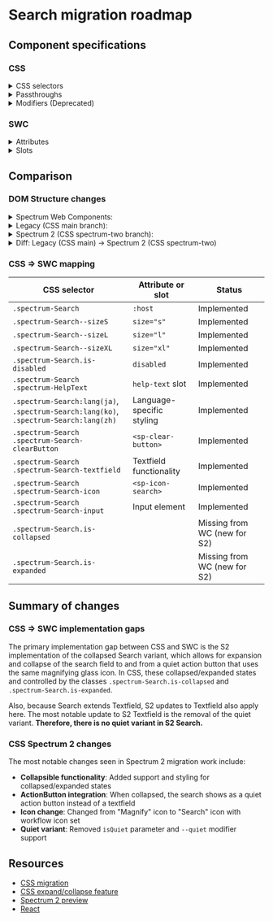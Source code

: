 # Search migration roadmap

## Component specifications

### CSS

<details>
<summary>CSS selectors</summary>

- `.spectrum-Search`
- `.spectrum-Search .spectrum-HelpText`
- `.spectrum-Search .spectrum-Search-clearButton .spectrum-ClearButton-fill`
- `.spectrum-Search .spectrum-Search-textfield`
- `.spectrum-Search .spectrum-Search-textfield .spectrum-Search-input`
- `.spectrum-Search--sizeL`
- `.spectrum-Search--sizeS`
- `.spectrum-Search--sizeXL`
- `.spectrum-Search-clearButton`
- `.spectrum-Search-clearButton .spectrum-ClearButton-fill`
- `.spectrum-Search-icon`
- `.spectrum-Search-input`
- `.spectrum-Search-input::-webkit-search-cancel-button`
- `.spectrum-Search-input::-webkit-search-decoration`
- `.spectrum-Search-textfield`
- `.spectrum-Search-textfield.is-disabled .spectrum-Search-icon`
- `.spectrum-Search-textfield.is-disabled:hover .spectrum-Search-icon`
- `.spectrum-Search-textfield.is-focused .spectrum-Search-icon`
- `.spectrum-Search-textfield.is-focused:hover .spectrum-Search-icon`
- `.spectrum-Search-textfield.is-keyboardFocused .spectrum-Search-icon`
- `.spectrum-Search-textfield:hover .spectrum-Search-icon`
- `.spectrum-Search.is-collapsed`
- `.spectrum-Search.is-disabled .spectrum-Search-clearButton`
- `.spectrum-Search.is-expanded`
- `.spectrum-Search:lang(ja)`
- `.spectrum-Search:lang(ko)`
- `.spectrum-Search:lang(zh)`

</details>

<details>
<summary>Passthroughs</summary>

- `--mod-textfield-background-color`
- `--mod-textfield-background-color-disabled`
- `--mod-textfield-border-color`
- `--mod-textfield-border-color-disabled`
- `--mod-textfield-border-color-focus`
- `--mod-textfield-border-color-focus-hover`
- `--mod-textfield-border-color-hover`
- `--mod-textfield-border-color-keyboard-focus`
- `--mod-textfield-border-width`
- `--mod-textfield-corner-radius`
- `--mod-textfield-focus-indicator-color`
- `--mod-textfield-focus-indicator-gap`
- `--mod-textfield-focus-indicator-width`
- `--mod-textfield-font-family`
- `--mod-textfield-font-weight`
- `--mod-textfield-placeholder-font-size`
- `--mod-textfield-text-color-default`
- `--mod-textfield-text-color-disabled`
- `--mod-textfield-text-color-focus`
- `--mod-textfield-text-color-focus-hover`
- `--mod-textfield-text-color-hover`
- `--mod-textfield-text-color-keyboard-focus`

</details>

<details>
<summary>Modifiers (Deprecated)</summary>

- `--mod-search-background-color`
- `--mod-search-background-color-disabled`
- `--mod-search-block-size`
- `--mod-search-border-color-default`
- `--mod-search-border-color-disabled`
- `--mod-search-border-color-focus`
- `--mod-search-border-color-focus-hover`
- `--mod-search-border-color-hover`
- `--mod-search-border-color-key-focus`
- `--mod-search-border-radius`
- `--mod-search-border-width`
- `--mod-search-bottom-to-text`
- `--mod-search-button-inline-size`
- `--mod-search-collapsed-animation-duration`
- `--mod-search-color-default`
- `--mod-search-color-disabled`
- `--mod-search-color-focus`
- `--mod-search-color-focus-hover`
- `--mod-search-color-hover`
- `--mod-search-color-key-focus`
- `--mod-search-edge-to-visual`
- `--mod-search-focus-indicator-color`
- `--mod-search-focus-indicator-gap`
- `--mod-search-focus-indicator-thickness`
- `--mod-search-font-family`
- `--mod-search-font-style`
- `--mod-search-font-weight`
- `--mod-search-icon-size`
- `--mod-search-inline-size`
- `--mod-search-line-height`
- `--mod-search-min-inline-size`
- `--mod-search-text-to-icon`
- `--mod-search-to-help-text`
- `--mod-search-top-to-icon`
- `--mod-search-top-to-text`

</details>

### SWC

<details>
<summary>Attributes</summary>

**Search specific attributes:**

- `action` (string) - Form action URL
- `holdValueOnEscape` (boolean) - Whether the typed value should be held when Escape key is pressed
- `label` (string) - defaults to "Search" (overrides Textfield)
- `method` (string) - Form method: "get" | "post" | "dialog"
- `placeholder` (string) - defaults to "Search" (overrides Textfield)

**Inherited from Textfield (extends TextfieldBase):**

- `allowed-keys` - A regular expression outlining the keys that will be allowed to update the value
- `autocomplete` - What form of assistance should be provided when attempting to supply a value
- `focused` - Whether the search field is focused
- `grows` - Whether a form control with multiline attribute will change size vertically
- `invalid` - Whether the search field is invalid
- `maxlength` - Defines the maximum string length that the user can enter
- `minlength` - Defines the minimum string length that the user can enter
- `multiline` - Whether the form control should accept a value longer than one line (forced to false)
- `name` - Name of the form control
- `pattern` - Pattern the value must match to be valid
- `quiet` - Whether to display the form control with no visible background
- `readonly` - Whether a user can interact with the value of the form control
- `required` - Whether the form control will be found to be invalid when it holds no value
- `rows` - The specific number of rows the form control should provide in the user interface
- `type` - The type of the form control (set to 'search' automatically)
- `valid` - Whether the value held by the form control is valid
- `value` - The value held by the form control

**Inherited from SizedMixin:**

- `size` - Size of the search field (s, m, l, xl)

**Inherited from Focusable:**

- `autofocus` - When this control is rendered, focus it automatically
- `disabled` - Disable this control. It will not receive focus or events
- `tabIndex` - The tab index to apply to this control

</details>

<details>
<summary>Slots</summary>

- `help-text` - default or non-negative help text to associate to your form element
- `negative-help-text` - negative help text to associate to your form element when `invalid`

</details>

## Comparison

### DOM Structure changes

<details>
<summary>Spectrum Web Components:</summary>

```html
<!-- Outer textfield wrapper from TextfieldBase.render() -->
<div id="textfield">
    <form
        action="..."
        id="form"
        method="..."
        @submit="handleSubmit"
        @reset="reset"
        @keydown="handleKeydown"
    >
        <!-- Search icon -->
        <sp-icon-search
            size="..."
            class="icon magnifier icon-workflow icon-search"
        ></sp-icon-search>

        <!-- State icons (when invalid or valid) -->
        <sp-icon-alert id="invalid" class="icon"></sp-icon-alert>
        <!-- OR -->
        <sp-icon-checkmark100
            id="valid"
            class="icon spectrum-UIIcon-Checkmark100"
        ></sp-icon-checkmark100>

        <!-- Input element -->
        <input
            type="search"
            class="input"
            aria-describedby="sp-help-text-..."
            aria-label="Search"
            name="..."
            maxlength="..."
            minlength="..."
            pattern="..."
            placeholder="Search"
            autocomplete="..."
            ?disabled
            ?required
            ?readonly
        />

        <!-- Clear button (only when there's a value) -->
        <sp-clear-button
            id="button"
            label="Reset"
            tabindex="-1"
            type="reset"
            size="..."
            @keydown="stopPropagation"
        ></sp-clear-button>
    </form>
</div>

<!-- Help text container (inherited from TextfieldBase) -->
<div id="sp-help-text-..." aria-live="assertive">
    <slot name="negative-help-text"></slot>
    <!-- OR -->
    <slot name="help-text"></slot>
</div>
```

</details>

<details>
<summary>Legacy (CSS main branch):</summary>

```html
<form class="spectrum-Search spectrum-Search--sizeM">
    <!-- TextField component -->
    <div class="spectrum-Textfield spectrum-Search-textfield">
        <svg
            class="spectrum-Icon spectrum-Search-icon spectrum-UIIcon-Magnify"
            focusable="false"
            aria-hidden="true"
            role="img"
        >
            <title>Magnify</title>
            <use
                xlink:href="#spectrum-css-icon-Magnify"
                href="#spectrum-css-icon-Magnify"
            />
        </svg>
        <input
            type="search"
            placeholder="Search"
            name="search"
            class="spectrum-Textfield-input spectrum-Search-input"
            autocomplete="off"
        />
    </div>
    <!-- ClearButton component -->
    <button
        class="spectrum-ClearButton spectrum-Search-clearButton"
        type="reset"
    >
        <div class="spectrum-ClearButton-fill">
            <svg
                class="spectrum-Icon spectrum-ClearButton-icon spectrum-UIIcon-Cross"
                focusable="false"
                aria-hidden="true"
                role="img"
            >
                <title>Cross</title>
                <use
                    xlink:href="#spectrum-css-icon-Cross"
                    href="#spectrum-css-icon-Cross"
                />
            </svg>
        </div>
    </button>
    <!-- HelpText component (conditional) -->
    <div class="spectrum-HelpText">
        <!-- help text content -->
    </div>
</form>
```

</details>

<details>
<summary>Spectrum 2 (CSS spectrum-two branch):</summary>

```html
<!-- When expanded -->
<form
    class="spectrum-Search spectrum-Search--sizeM is-expanded"
    aria-label="Search"
>
    <div class="spectrum-Textfield spectrum-Search-textfield">
        <svg
            class="spectrum-Icon spectrum-Search-icon spectrum-Icon--sizeM"
            focusable="false"
            aria-hidden="true"
            role="img"
        >
            <title>Search</title>
            <use
                xlink:href="#spectrum-icon-18-Search"
                href="#spectrum-icon-18-Search"
            />
        </svg>
        <input
            type="search"
            placeholder="Search"
            name="search"
            class="spectrum-Textfield-input spectrum-Search-input"
            autocomplete="off"
            value=""
        />
    </div>
    <!-- ClearButton component (when value is present) -->
    <button
        class="spectrum-ClearButton spectrum-Search-clearButton"
        type="reset"
    >
        <div class="spectrum-ClearButton-fill">
            <svg
                class="spectrum-Icon spectrum-ClearButton-icon spectrum-UIIcon-Cross"
                focusable="false"
                aria-hidden="true"
                role="img"
            >
                <title>Cross</title>
                <use
                    xlink:href="#spectrum-css-icon-Cross"
                    href="#spectrum-css-icon-Cross"
                />
            </svg>
        </div>
    </button>
    <!-- HelpText component (optional/conditional) -->
    <div class="spectrum-HelpText">
        <!-- help text content -->
    </div>
</form>

<!-- When collapsed (isCollapsed=true) -->
<form
    class="spectrum-Search spectrum-Search--sizeM is-collapsed"
    aria-label="Search"
>
    <button
        class="spectrum-ActionButton spectrum-ActionButton--quiet spectrum-Search-actionButton"
    >
        <svg
            class="spectrum-Icon spectrum-ActionButton-icon spectrum-Icon--sizeM"
            focusable="false"
            aria-hidden="true"
            role="img"
        >
            <title>Search</title>
            <use
                xlink:href="#spectrum-icon-18-Search"
                href="#spectrum-icon-18-Search"
            />
        </svg>
    </button>
</form>
```

</details>

<details>
<summary>Diff: Legacy (CSS main) → Spectrum 2 (CSS spectrum-two)</summary>

```diff
--- a/components/search/stories/template.js (main branch)
+++ b/components/search/stories/template.js (spectrum-two branch)
@@ -1,1 +1,1 @@
-<form class="spectrum-Search spectrum-Search--sizeM">
+<form class="spectrum-Search spectrum-Search--sizeM is-expanded" aria-label="Search">
@@ -3,4 +3,4 @@
-        <svg
-            class="spectrum-Icon spectrum-Search-icon spectrum-UIIcon-Magnify"
+        <svg
+            class="spectrum-Icon spectrum-Search-icon spectrum-Icon--sizeM"
             focusable="false"
             aria-hidden="true"
             role="img"
         >
-            <title>Magnify</title>
+            <title>Search</title>
             <use
-                xlink:href="#spectrum-css-icon-Magnify"
-                href="#spectrum-css-icon-Magnify"
+                xlink:href="#spectrum-icon-18-Search"
+                href="#spectrum-icon-18-Search"
             />
         </svg>
         <input
             type="search"
             placeholder="Search"
             name="search"
             class="spectrum-Textfield-input spectrum-Search-input"
             autocomplete="off"
+            value=""
         />
     </div>
@@ -15,4 +15,4 @@
-    <button
-        class="spectrum-ClearButton spectrum-Search-clearButton"
-        type="reset"
-    >
+    <!-- ClearButton component (when value is present) -->
+    <button
+        class="spectrum-ClearButton spectrum-Search-clearButton"
+        type="reset"
+    >
@@ -25,4 +25,4 @@
     </button>
-    <!-- HelpText component (conditional) -->
+    <!-- HelpText component (optional/conditional) -->
     <div class="spectrum-HelpText">
         <!-- help text content -->
     </div>
 </form>
+
+<!-- When collapsed (isCollapsed=true) -->
+<form
+    class="spectrum-Search spectrum-Search--sizeM is-collapsed"
+    aria-label="Search"
+>
+    <button class="spectrum-ActionButton spectrum-Search-actionButton is-quiet">
+        <svg
+            class="spectrum-Icon spectrum-ActionButton-icon spectrum-Icon--sizeM"
+            focusable="false"
+            aria-hidden="true"
+            role="img"
+        >
+            <title>Search</title>
+            <use
+                xlink:href="#spectrum-icon-18-Search"
+                href="#spectrum-icon-18-Search"
+            />
+        </svg>
+    </button>
+</form>
```

</details>

### CSS => SWC mapping

| CSS selector                                                                          | Attribute or slot         | Status                       |
| ------------------------------------------------------------------------------------- | ------------------------- | ---------------------------- |
| `.spectrum-Search`                                                                    | `:host`                   | Implemented                  |
| `.spectrum-Search--sizeS`                                                             | `size="s"`                | Implemented                  |
| `.spectrum-Search--sizeL`                                                             | `size="l"`                | Implemented                  |
| `.spectrum-Search--sizeXL`                                                            | `size="xl"`               | Implemented                  |
| `.spectrum-Search.is-disabled`                                                        | `disabled`                | Implemented                  |
| `.spectrum-Search .spectrum-HelpText`                                                 | `help-text` slot          | Implemented                  |
| `.spectrum-Search:lang(ja)`, `.spectrum-Search:lang(ko)`, `.spectrum-Search:lang(zh)` | Language-specific styling | Implemented                  |
| `.spectrum-Search .spectrum-Search-clearButton`                                       | `<sp-clear-button>`       | Implemented                  |
| `.spectrum-Search .spectrum-Search-textfield`                                         | Textfield functionality   | Implemented                  |
| `.spectrum-Search .spectrum-Search-icon`                                              | `<sp-icon-search>`        | Implemented                  |
| `.spectrum-Search .spectrum-Search-input`                                             | Input element             | Implemented                  |
| `.spectrum-Search.is-collapsed`                                                       |                           | Missing from WC (new for S2) |
| `.spectrum-Search.is-expanded`                                                        |                           | Missing from WC (new for S2) |

## Summary of changes

### CSS => SWC implementation gaps

The primary implementation gap between CSS and SWC is the S2 implementation of the collapsed Search variant, which allows for expansion and collapse of the search field to and from a quiet action button that uses the same magnifying glass icon. In CSS, these collapsed/expanded states and controlled by the classes `.spectrum-Search.is-collapsed` and `.spectrum-Search.is-expanded`.

Also, because Search extends Textfield, S2 updates to Textfield also apply here. The most notable update to S2 Textfield is the removal of the quiet variant. **Therefore, there is no quiet variant in S2 Search.**

### CSS Spectrum 2 changes

The most notable changes seen in Spectrum 2 migration work include:

- **Collapsible functionality**: Added support and styling for collapsed/expanded states
- **ActionButton integration**: When collapsed, the search shows as a quiet action button instead of a textfield
- **Icon change**: Changed from "Magnify" icon to "Search" icon with workflow icon set
- **Quiet variant**: Removed `isQuiet` parameter and `--quiet` modifier support

## Resources

- [CSS migration](https://github.com/adobe/spectrum-css/pull/2673)
- [CSS expand/collapse feature](https://github.com/adobe/spectrum-css/pull/4115)
- [Spectrum 2 preview](https://spectrumcss.z13.web.core.windows.net/pr-2352/index.html?path=/docs/components-search-field--docs)
- [React](https://react-spectrum.adobe.com/s2/index.html?path=/docs/searchfield--docs)

